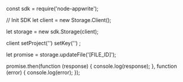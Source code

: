 const sdk = require('node-appwrite');

// Init SDK
let client = new Storage.Client();

let storage = new sdk.Storage(client);

client
    setProject('')
    setKey('')
;

let promise = storage.updateFile('[FILE_ID]');

promise.then(function (response) {
    console.log(response);
}, function (error) {
    console.log(error);
});